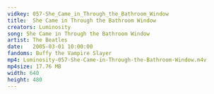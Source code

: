 ```yaml
---
vidkey: 057-She_Came_in_Through_the_Bathroom_Window
title:  She Came in Through the Bathroom Window
creators: Luminosity
song: She Came in Through the Bathroom Window
artist: The Beatles
date:   2005-03-01 10:00:00
fandoms: Buffy the Vampire Slayer
mp4: Luminosity-057-She-Came-in-Through-the-Bathroom-Window.m4v
mp4size: 17.76 MB
width: 640
height: 480
---
```



  